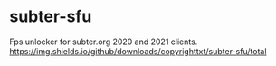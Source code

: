# subter-sfu


                                                                                                                                                                                                                                                                                                                                                                                                                                                                                                                                                                                                    
Fps unlocker for subter.org 2020 and 2021 clients.
https://img.shields.io/github/downloads/copyrighttxt/subter-sfu/total
